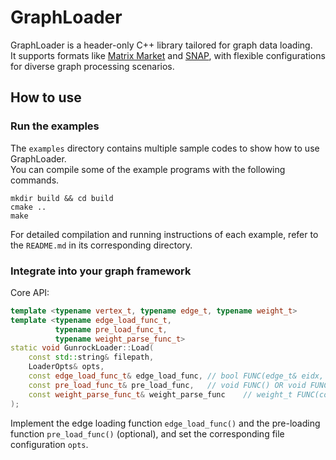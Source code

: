 # GraphLoader

GraphLoader is a header-only C++ library tailored for graph data loading.  
It supports formats like [Matrix Market](https://math.nist.gov/MatrixMarket/) and [SNAP](https://snap.stanford.edu/data/index.html), with flexible configurations for diverse graph processing scenarios.

## How to use

### Run the examples

The `examples` directory contains multiple sample codes to show how to use GraphLoader.  
You can compile some of the example programs with the following commands.  

```shell
mkdir build && cd build
cmake .. 
make
```

For detailed compilation and running instructions of each example, refer to the `README.md` in its corresponding directory.

### Integrate into your graph framework
Core API:

```cpp
template <typename vertex_t, typename edge_t, typename weight_t>
template <typename edge_load_func_t, 
          typename pre_load_func_t, 
          typename weight_parse_func_t>
static void GunrockLoader::Load(
    const std::string& filepath, 
    LoaderOpts& opts,
    const edge_load_func_t& edge_load_func, // bool FUNC(edge_t& eidx, vertex_t& src, vertex_t& dst, weight_t& val)
    const pre_load_func_t& pre_load_func,   // void FUNC() OR void FUNC(vertex_t num_v, edge_t num_e);
    const weight_parse_func_t& weight_parse_func    // weight_t FUNC(const char* str)
);
```

Implement the edge loading function `edge_load_func()` and the pre-loading function `pre_load_func()` (optional), and set the corresponding file configuration `opts`.
